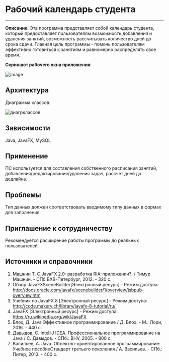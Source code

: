 # Рабочий календарь студента
----------------

**Описание**:  Эта программа представляет собой календарь студента, который предоставляет пользователям возможность добавления и удаления занятий, возможность рассчитывать количество дней до срока сдачи. 
Главная цель программы - помочь пользователям эффективно готовиться к занятиям и равномерно распределять свое время.

**Скриншот рабочего окна приложения**:

![image](https://github.com/vtrunilina/Rabochiy_kalendar_studenta/assets/112715848/f712d9fa-bae0-4773-8080-710d341a502d)

## Архитектура

Диаграмма классов:

![диагрклассов](https://github.com/vtrunilina/Rabochiy_kalendar_studenta/assets/112715848/7938265e-3c38-4f44-b26e-c0caa2c161f5)



## Зависимости

Java, JavaFX, MySQL

## Применение

ПС используется для составления собственного расписания занятий, добавления/редактирования/удаления задач, рассчет дней до дедлайна.

## Проблемы

Тип данных должен соответствовать вводимому типу данных в формах для заполнения. 


## Приглашение к сотрудничеству

Рекомендуется расширение работы программы до реальных пользователей.

## Источники и справочники

1.	Машнин Т. С.JavaFX 2.0: разработка RIA-приложении?. / Тимур Машнин. - СПб:БХВ-Петербург, 2012. - 320 с.
2.	Обзор JavaFXSceneBuilder[Электронный ресурс] - Режим доступа: http://docs.oracle.com/javafx/scenebuilder/1/overview/jsbpub-overview.htm
3.	Учебник по JavaFX 8 [Электронный ресурс] - Режим доступа: http://code.makery.ch/library/javafx-8-tutorial/ru/
4.	JavaFX [Электронный ресурс] - Режим доступа: https://ru.wikipedia.org/wik/JavaFX
5.	Блох, Д. Java Эффективное программирование / Д. Блох. - М.: Лори, 2016. - 440 c.
6.	Давыдов, С. IntelliJ IDEA. Профессиональное программирование на Java / С. Давыдов. - СПб.: BHV, 2005. - 800 c.
7.	Васильев, А. Java. Объектно-ориентированное программирование: Учебное пособиеСтандарт третьего поколения / А. Васильев. - СПб.: Питер, 2013. - 400 c.
